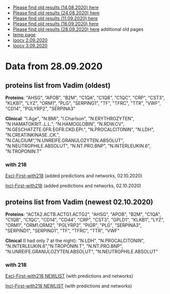 * [Please find old results (14.08.2020) here](old14082020.md)
* [Please find old results (24.08.2020) here](old24082020.md)
* [Please find old results (11.09.2020) here](old11092020.md)
* [Please find old results (16.09.2020) here](old16092020.md)
* [Please find old results (28.09.2020) here](old28092020.md)
 additional old pages
* [temp page](temp.md)
* [loocv 2.09.2020](loocv.md)
* [loocv 3.09.2020](loocv3092020.md)

# Data from 28.09.2020
## proteins list from Vadim (oldest)

**Proteins**: "AHSG", "APOB", "B2M", "C1QA", "C1QB", "C1QC", "CRP", "CST3", "KLKB1", "LYZ", "ORM1", "PLG", "SERPING1", "TF", "TFRC", "TTR", "VWF", "CD14", "PGLYRP2", "SERPINA3"

**Clinical**: "I.Age", "N.BMI", "I.Charlson", "N.ERYTHROZYTEN", "N.HAMATOKRIT..L.L.", "N.HAMOGLOBIN", "N.RDW.CV", "N.GESCHATZTE.GFR.EGFR.CKD.EPI.", "N.PROCALCITONIN", "N.LDH", "N.CREATINKINASE..CK.", "N.CALCIUM","N.UNREIFE.GRANULOZYTEN.ABSOLUT", "N.NEUTROPHILE.ABSOLUT", "N.NT.PRO.BNP", "N.INTERLEUKIN.6", "N.TROPONIN.T" 

### with 218

[Excl-First-with218](/30092020/Excl_First_with218_OLDLIST.md) (added predictions and networks, 02.10.2020)

[Incl-First-with218](/30092020/Incl_First_with218_OLDLIST.md) (added predictions and networks, 02.10.2020)


## proteins list from Vadim (newest 02.10.2020)

**Proteins**: "ACTA2.ACTB.ACTG1.ACTG2", "AHSG", "APOB", "B2M", "C1QA", "C1QB", "C1QC", "CD14",                   "CD44", "CRP", "CST3", "GPLD1", "KLKB1", "LYZ", "ORM1", "ORM1.ORM2", "PGLYRP2", "PIGR", "PLG", 
"SERPINA3", "SERPIND1", "SERPING1", "TF", "TFRC", "TTR", "VWF"

**Clinical** (I had only 7 at the night): "N.LDH", "N.PROCALCITONIN", "N.INTERLEUKIN.6","N.TROPONIN.T", "N.NT.PRO.BNP", "N.UNREIFE.GRANULOZYTEN.ABSOLUT", "N.NEUTROPHILE.ABSOLUT"         

### with 218

[Excl-First-with218 NEWLIST](/30092020/Excl_First_with218_NEWLIST.md) (with predictions and networks)

[Incl-First-with218 NEWLIST](/30092020/Incl_First_with218_NEWLIST.md) (with predictions and networks)


